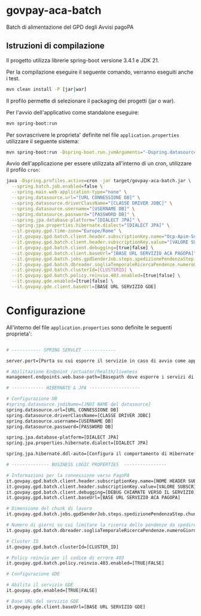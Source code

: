 # govpay-aca-batch
Batch di alimentazione del GPD degli Avvisi pagoPA

## Istruzioni di compilazione

Il progetto utilizza librerie spring-boot versione 3.4.1 e JDK 21.

Per la compilazione eseguire il seguente comando, verranno eseguiti anche i test.


``` bash
mvn clean install -P [jar|war]
```

Il profilo permette di selezionare il packaging dei progetti (jar o war).

Per l'avvio dell'applicativo come standalone eseguire:

``` bash
mvn spring-boot:run
```

Per sovrascrivere le proprieta' definite nel file `application.properties` utilizzare il seguente sistema:

``` bash
mvn spring-boot:run -Dspring-boot.run.jvmArguments="-Dspring.datasource.url=[NUOVO_VALORE] ..."

```

Avvio dell'applicazione per essere utilizzata all'interno di un cron, utilizzare il profilo `cron`:

```bash
java -Dspring.profiles.active=cron -jar target/govpay-aca-batch.jar \
  --spring.batch.job.enabled=false \
  --spring.main.web-application-type="none" \
  --spring.datasource.url="[URL CONNESSIONE DB]" \
  --spring.datasource.driverClassName="[CLASSE DRIVER JDBC]" \
  --spring.datasource.username="[USERNAME DB]" \
  --spring.datasource.password="[PASSWORD DB]" \
  --spring.jpa.database-platform="[DIALECT JPA]" \
  --spring.jpa.properties.hibernate.dialect="[DIALECT JPA]" \
  --it.govpay.gpd.time-zone="Europe/Rome" \
  --it.govpay.gpd.batch.client.header.subscriptionKey.name="Ocp-Apim-Subscription-Key" \
  --it.govpay.gpd.batch.client.header.subscriptionKey.value="[VALORE SUBSCRIPTION-KEY]" \
  --it.govpay.gpd.batch.client.debugging=[true|false] \
  --it.govpay.gpd.batch.client.baseUrl="[BASE URL SERVIZIO ACA PAGOPA]" \
  --it.govpay.gpd.batch.jobs.gpdSenderJob.steps.spedizionePendenzaStep.chunk-size=10 \
  --it.govpay.gpd.batch.dbreader.sogliaTemporaleRicercaPendenze.numeroGiorni=7 \
  --it.govpay.gpd.batch.clusterId=[CLUSTERID] \
  --it.govpay.gpd.batch.policy.reinvio.403.enabled=[true|false] \
  --it.govpay.gde.enabled=[true|false] \
  --it.govpay.gde.client.baseUrl=[BASE URL SERVIZIO GDE]
```

# Configurazione

All'interno del file `application.properties` sono definite le seguenti proprieta':

``` bash

# ----------- SPRING SERVLET ------------

server.port=[Porta su cui esporre il servizio in caso di avvio come applicazione standalone]

# Abilitazione Endpoint /actuator/health/liveness
management.endpoints.web.base-path=[Basepath dove esporre i servizi di stato applicazione]

# ------------ HIBERNATE & JPA -------------------

# Configurazione DB
#spring.datasource.jndiName=[JNDI NAME del datasource]
spring.datasource.url=[URL CONNESSIONE DB]
spring.datasource.driverClassName=[CLASSE DRIVER JDBC]
spring.datasource.username=[USERNAME DB]
spring.datasource.password=[PASSWORD DB]

spring.jpa.database-platform=[DIALECT JPA]
spring.jpa.properties.hibernate.dialect=[DIALECT JPA]

spring.jpa.hibernate.ddl-auto=[Configura il comportamento di Hibernate nella generazione dello schema del database.]

# -------------- BUSINESS LOGIC PROPERTIES  ----------------

# Informazioni per la connessione verso PagoPA
it.govpay.gpd.batch.client.header.subscriptionKey.name=[NOME HEADER SUBSCRIPTION-KEY]
it.govpay.gpd.batch.client.header.subscriptionKey.value=[VALORE SUBSCRIPTION-KEY]
it.govpay.gpd.batch.client.debugging=[DEBUG CHIAMATE VERSO IL SERVIZIO]
it.govpay.gpd.batch.client.baseUrl=[BASE URL SERVIZIO ACA PAGOPA]

# Dimensione del chunk di lavoro
it.govpay.gpd.batch.jobs.gpdSenderJob.steps.spedizionePendenzaStep.chunk-size=[DIMENSIONE CHUNK]

# Numero di giorni su cui limitare la ricerca delle pendenze da spedire all'ACA
it.govpay.gpd.batch.dbreader.sogliaTemporaleRicercaPendenze.numeroGiorni=[LIMITE TEMPORALE RICERCA PENDENZE DA SPEDIRE]

# Cluster ID
it.govpay.gpd.batch.clusterId=[CLUSTER_ID]

# Policy reinvio per il codice di errore 403
it.govpay.gpd.batch.policy.reinvio.403.enabled=[TRUE|FALSE]

# Configurazione GDE

# Abilita il servizio GDE
it.govpay.gde.enabled=[TRUE|FALSE]

# Base URL del servizio GDE
it.govpay.gde.client.baseUrl=[BASE URL SERVIZIO GDE]
```
